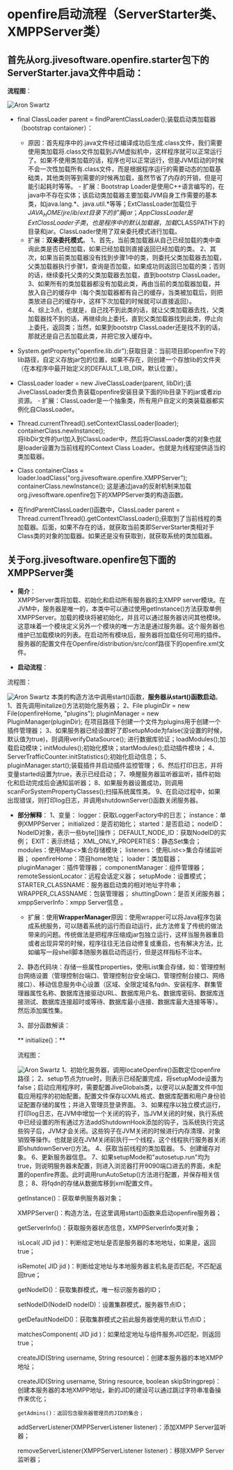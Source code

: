 # openfire启动流程（ServerStarter类、XMPPServer类）
## 首先从org.jivesoftware.openfire.starter包下的ServerStarter.java文件中启动：

**流程图**：  

![Aron Swartz](https://raw.githubusercontent.com/Xiawen9/blogs/master/pictures/openfire%2BServerStart%E7%B1%BB.png)

   -  final ClassLoader parent = findParentClassLoader();装载启动类加载器（bootstrap contaioner）：
      - 原因：首先程序中的.java文件经过编译成功后生成.class文件，我们需要使用类加载将.class文件加载到JVM虚拟机中，这样程序就可以正常运行了。如果不使用类加载的话，程序也可以正常运行，但是JVM启动的时候不会一次性加载所有.class文件，而是根据程序运行的需要动态的加载基础类，其他类则等到需要的时候再加载，虽然节省了内存的开销，但是可能引起耗时等等。 
     - 扩展：Bootstrap Loader是使用C++语言编写的，在java中不存在实体；该启动类加载器主要加载JVM自身工作需要的基本类，如java.lang.\*、java.util.\*等等；ExtClassLoader加载位于$JAVA_HOME/jre/ib/ext目录下的扩展jar；AppClassLoader是ExtClassLoader子类，也是程序中的默认加载器，加载$CLASSPATH下的目录和jar。ClassLoader使用了双亲委托模式进行加载。
       - 扩展：**双亲委托模式**。
        1、首先，当前类加载器从自己已经加载的类中查询此类是否已经加载，如果已经加载则直接返回已经加载的类。
        2、其次，如果当前类加载器没有找到步骤1中的类，则委托父类加载器去加载，父类加载器执行步骤1，查询是否加载，如果成功则返回已加载的类；否则的话，继续委托父类的父类加载器去加载，直到bootstrp ClassLoader。
        3、如果所有的类加载器都没有加载此类，再由当前的类加载器加载，并放入自己的缓存中（每个类加载器都有自己的缓存，当类被加载后，则把类放进自己的缓存中，这样下次加载的时候就可以直接返回）。  
        4、综上3点，也就是，自己找不到此类的话，就让父类加载器去找，父类加载器找不到的话，再继续向上委托，直到父类加载器找到此类，停止向上委托，返回类；当然，如果到bootstrp ClassLoader还是找不到的话，那就还是自己去加载此类，并把它放入缓存中。
        
   - System.getProperty("openfire.lib.dir");获取目录：当前项目即openfire下的lib路径，自定义存放jar包的位置，如果不存在，则创建一个存放lib的文件夹（在本程序中最开始定义的DEFAULT_LIB_DIR，默认位置）。
   - ClassLoader loader = new JiveClassLoader(parent, libDir);该JiveClassLoader类负责装载openfire安装目录下面的lib目录下的jar或者zip资源。
    - 扩展：ClassLoader是一个抽象类，所有用户自定义的类装载器都实例化自ClassLoader。  
      
   - Thread.currentThread().setContextClassLoader(loader);   
      containerClass.newInstance();  
      将libDir文件的url加入到ClassLoader中，然后将ClassLoader类的对象也就是loader设置为当前线程的Context Class Loader。也就是为线程提供适当的类加载器。
   -  Class containerClass = loader.loadClass("org.jivesoftware.openfire.XMPPServer");
   containerClass.newInstance(); 
                    这是通过java的反射机制来加载org.jivesoftware.openfire包下的XMPPServer类的构造函数。  
                         
   - 在findParentClassLoader()函数中，ClassLoader parent = Thread.currentThread().getContextClassLoader();获取到了当前线程的类加载器。后面，如果不存在的话，就获取当前类即ServerStarter类相对于Class类的对象的加载器。如果还是没有获取到，就获取系统的类加载器。  
## 关于org.jivesoftware.openfire包下面的XMPPServer类
- **简介**：  
XMPPServer类将加载、初始化和启动所有服务器的主XMPP server模块。在JVM中，服务器是唯一的，本类中可以通过使用getInstance()方法获取单例XMPPServer。加载的模块将被初始化，并且可以通过服务器访问其他模块。这意味着一个模块定义另外一个模块的唯一方法是通过服务器。这个服务器也维护已加载模块的列表。在启动所有模块后，服务器将加载任何可用的插件。服务器的配置文件在Openfire/distribution/src/conf路径下的openfire.xml文件。  

- **启动流程**：  

流程图：  

 ![Aron Swartz](https://raw.githubusercontent.com/Xiawen9/blogs/master/pictures/openfire%2BXMPPServer%E7%B1%BB%2Bstart\(\).png)
本类的构造方法中调用start()函数，**服务器从start()函数启动**。
1、首先调用initalize()方法初始化服务器；
2、File pluginDir = new File(openfireHome, "plugins");
     pluginManager = new PluginManager(pluginDir);
在项目路径下创建一个文件为plugins用于创建一个插件管理器；
3、如果服务器已经设置好了即setupMode为false(没设置的时候，默认值为true)，则调用verifyDataSource(); 进行数据库验证；loadModules();加载启动模块；initModules();初始化模块；startModules();启动插件模块；
4、ServerTrafficCounter.initStatistics();初始化启动信息；
5、pluginManager.start();装载插件并启动插件监控管理；
6、然后打印日志，并将变量started设置为true，表示已经启动；
7、唤醒服务器监听器监听，插件初始化和启动完成后会通知监听器；
8、如果服务器设置成功，则调用scanForSystemPropertyClasses();扫描系统属性类。
9、在启动过程中，如果出现错误，则打印log日志，并调用shutdownServer()函数关闭服务器。  

- **部分解释**：
   1、变量：
   logger：获取LoggerFactory中的日志；
   instance：单例XMPPServer；
   initialized：是否初始化；
   started：是否启动；
   nodeID：NodeID对象，表示一些byte[]操作；
   DEFAULT_NODE_ID：获取NodeID的实例；
   EXIT：表示终结；
   XML_ONLY_PROPERTIES：静态Set集合；
   modules：使用Map<>集合存储模块；
   listeners：使用List<>集合存储监听器；
   openfireHome：项目home地址；
   loader：类加载器；
   pluginManager：插件管理器；
   componentManager：组件管理器；
   remoteSessionLocator：远程会话定义器；
   setupMode：设置模式；
   STARTER_CLASSNAME：服务器启动类的相对地址字符串；
   WRAPPER_CLASSNAME：包装管理器；
   shuttingDown：是否关闭服务器；
   xmppServerInfo：xmpp Server信息 。
   
    - 扩展：使用**WrapperManager**原因：使用wrapper可以将Java程序包装成系统服务，可以随着系统的运行而自动运行，此方法修复了传统的做法带来的问题。传统做法是把程序压缩成jar包独立运行，这样当服务器重启或者出现异常的时候，程序往往无法自动修复或重启，也有解决方法，比如编写一段shell脚本随服务器启动而运行，但是这样指标不治本。  
   
    2、静态代码块：存储一些属性properties，使用List集合存储，如：管理控制台网络设置（管理控制台端口、管理控制台安全端口、管理控制台接口、网络接口）、移动信息服务中心设置（区域、全限定域名fqdn、安装程序、群集管理器属性名称、数据库连接驱动URL、数据库用户名、数据库密码、数据库连接测试、数据库连接超时或等待、数据库最小连接、数据库最大连接等等）。然后添加属性集。  
    
    3、部分函数解读：  
    
    ** initialize()：**  
    
    流程图：  
    
    ![Aron Swartz](https://raw.githubusercontent.com/Xiawen9/blogs/master/pictures/openfire%2BXMPPServer%E7%B1%BB%2Binitialize\(\).png)
     1、初始化服务器，调用locateOpenfire()函数定位openfire路径；
     2、setup节点为true时，则表示已经配置完成，将setupMode设置为false；启动应用程序时，需要配置JiveGlobals类，以便可以从配置文件中加载应用程序的初始配置。配置文件保存以XML格式、数据库配置和用户身份验证配置存储的属性；并进入管理员登录界面。
     3、如果程序以独立模式运行，打印log日志，在JVM中增加一个关闭的钩子，当JVM关闭的时候，执行系统中已经设置的所有通过方法addShutdownHook添加的钩子，当系统执行完这些钩子后，JVM才会关闭。这些钩子在JVM关闭的时候进行内存清理、对象销毁等操作。也就是说在JVM关闭前执行一个线程，这个线程执行服务器关闭即shutdownServer()方法。
     4、获取当前线程的类加载器。
     5、创建缓存对象。
     6、更新服务器信息。
     7、如果setupMode和"autosetup.run"均为true，则说明服务器未配置，则进入浏览器打开9090端口进去的界面，未配置的openfire界面。此时调用runAutoSetup()方法进行配置，并保存相关信息；
     8、将fqdn的存储从数据库移到xml配置文件。

     getInstance()：获取单例服务器对象；
     
     XMPPServer()：构造方法，在这里调用start()函数来启动openfire服务器；
     
     getServerInfo()：获取服务器状态信息，XMPPServerInfo类对象；
     
     isLocal( JID jid )：判断给定地址是否是服务器的本地地址，如果是，返回true；
     
     isRemote( JID jid )：判断给定地址与本地服务器主机名是否匹配，不匹配返回true；
     
     getNodeID()：获取集群模式，唯一标识服务器的ID；
     
     setNodeID(NodeID nodeID)：设置集群模式，服务器节点ID；
     
     getDefaultNodeID()：获取集群模式之前此服务器使用的默认节点ID；
     
     matchesComponent( JID jid )：如果给定地址与组件服务JID匹配，则返回true；     
     
     createJID(String username, String resource)：创建本服务器的本地XMPP地址；
     
     createJID(String username, String resource, boolean skipStringprep)：创建本服务器的本地XMPP地址，新的JID的建设可以通过跳过字符串准备操作来优化；
     
      getAdmins()：返回包含服务器管理员的JID的集合；
      
     addServerListener(XMPPServerListener listener)：添加XMPP Server监听器；
     
     removeServerListener(XMPPServerListener listener)：移除XMPP Server监听器；
